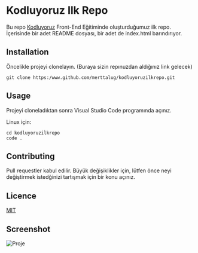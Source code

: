 # **Kodluyoruz Ilk Repo**

Bu repo [Kodluyoruz](https://www.kodluyoruz.org/) Front-End Eğitiminde oluşturduğumuz ilk repo. İçerisinde bir adet README dosyası, bir adet de index.html barındırıyor.

## **Installation**

Öncelikle projeyi clonelayın. (Buraya sizin repınuzdan aldığınız link gelecek)

    git clone https:/www.github.com/merttalug/kodluyoruzilkrepo.git

## **Usage**

Projeyi cloneladıktan sonra Visual Studio Code programında açınız.

Linux için:

    cd kodluyoruzilkrepo
    code .

## **Contributing**

Pull requestler kabul edilir. Büyük değişiklikler için, lütfen önce neyi değiştirmek istedğinizi tartışmak için bir konu açınız.

## **Licence**

[MIT](https://choosealicense.com/licenses/mit/)

## **Screenshot**

![Proje][1]

[1]: C:/Users/90553/Masa%C3%BCst%C3%BC/git.png
